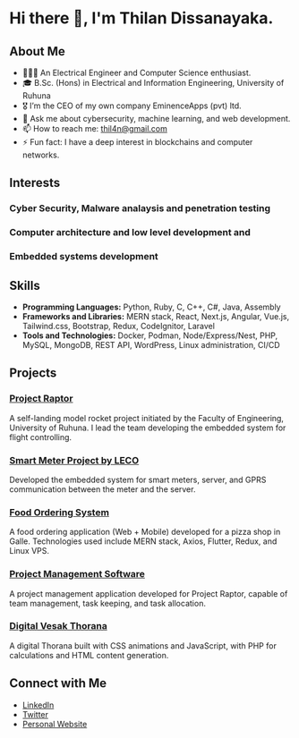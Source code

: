 # Hi there 👋, I'm Thilan Dissanayaka.

## About Me
- 👷🏻‍♂️ An Electrical Engineer and Computer Science enthusiast.
- 🎓 B.Sc. (Hons) in Electrical and Information Engineering, University of Ruhuna
- 🎖️ I’m the CEO of my own company EminenceApps (pvt) ltd.
- 💬 Ask me about cybersecurity, machine learning, and web development.
- 📫 How to reach me: thil4n@gmail.com
- ⚡ Fun fact: I have a deep interest in blockchains and computer networks.

## Interests
### Cyber Security, Malware analaysis and penetration testing
### Computer architecture and low level development and 
### Embedded systems development

## Skills
- **Programming Languages:** Python, Ruby, C, C++, C#, Java, Assembly
- **Frameworks and Libraries:** MERN stack, React, Next.js, Angular, Vue.js, Tailwind.css, Bootstrap, Redux, CodeIgnitor, Laravel
- **Tools and Technologies:** Docker, Podman, Node/Express/Nest, PHP, MySQL, MongoDB, REST API, WordPress, Linux administration, CI/CD

## Projects
### [Project Raptor](https://projectraptor.org)
A self-landing model rocket project initiated by the Faculty of Engineering, University of Ruhuna. I lead the team developing the embedded system for flight controlling.

### [Smart Meter Project by LECO](https://github.com/thil4n/smart-meter)
Developed the embedded system for smart meters, server, and GPRS communication between the meter and the server.

### [Food Ordering System](https://pizzaden.lk)
A food ordering application (Web + Mobile) developed for a pizza shop in Galle. Technologies used include MERN stack, Axios, Flutter, Redux, and Linux VPS.

### [Project Management Software](https://github.com/thil4n/project-management)
A project management application developed for Project Raptor, capable of team management, task keeping, and task allocation.

### [Digital Vesak Thorana](https://thil4n.github.io)
A digital Thorana built with CSS animations and JavaScript, with PHP for calculations and HTML content generation.

## Connect with Me
- [LinkedIn](https://www.linkedin.com/in/thil4n)
- [Twitter](https://twitter.com/thil4n)
- [Personal Website](https://your-website.com)

